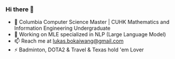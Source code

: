 ### Hi there 👋

- 🔭 Columbia Computer Science Master | CUHK Mathematics and Information Engineering Undergraduate 
- 🌱 Working on MLE specialized in NLP (Large Language Model)
- 📫 Reach me at lukas.bokaiwang@gmail.com
- ⚡ Badminton, DOTA2 & Travel & Texas hold 'em Lover

